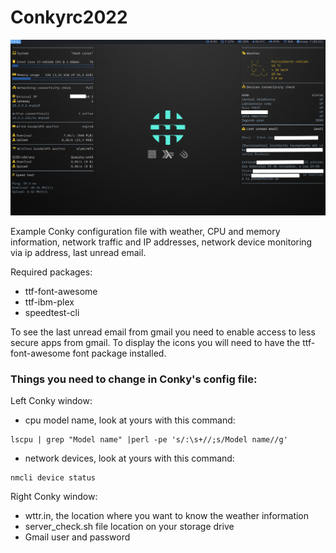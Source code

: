 # Conkyrc2022

![alt text](https://github.com/jonathanburgossaldivia/Conkyrc2022/blob/main/conky_screenshot.png)

Example Conky configuration file with weather, CPU and memory information, network traffic and IP addresses, network device monitoring via ip address, last unread email.

Required packages:

- ttf-font-awesome
- ttf-ibm-plex
- speedtest-cli

To see the last unread email from gmail you need to enable access to less secure apps from gmail. To display the icons you will need to have the ttf-font-awesome font package installed.


### Things you need to change in Conky's config file:


Left Conky window:
- cpu model name, look at yours with this command:
```
lscpu | grep "Model name" |perl -pe 's/:\s+//;s/Model name//g'
```

- network devices, look at yours with this command: 
```
nmcli device status
```

Right Conky window:
- wttr.in, the location where you want to know the weather information
- server_check.sh file location on your storage drive
- Gmail user and password

